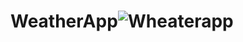 # WeatherApp![Wheaterapp](https://user-images.githubusercontent.com/56781823/177387680-93287606-09a9-450d-9cfd-2f09f933b923.png)
